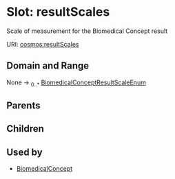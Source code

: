 
# Slot: resultScales


Scale of measurement for the Biomedical Concept result

URI: [cosmos:resultScales](https://www.cdisc.org/cosmos/1-0resultScales)


## Domain and Range

None &#8594;  <sub>0..\*</sub> [BiomedicalConceptResultScaleEnum](BiomedicalConceptResultScaleEnum.md)

## Parents


## Children


## Used by

 * [BiomedicalConcept](BiomedicalConcept.md)

